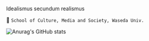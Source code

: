 Idealismus secundum realismus

:deer: `School of Culture, Media and Society, Waseda Univ.`

![Anurag's GitHub stats](https://github-readme-stats.vercel.app/api?username=Waranziya&show_icons=true&theme=buefy)
